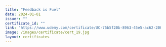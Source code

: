 ```yaml
---
title: "Feedback is Fuel"
date: 2024-01-01
issuer: ""
certificate_id: ""
link: "https://www.udemy.com/certificate/UC-75b5f20b-8963-45e5-ac62-20083bac4b33/"
image: /images/certificate/cert_19.jpg
layout: certificates
---
```


